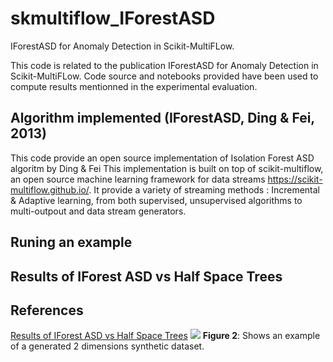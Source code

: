 # skmultiflow_IForestASD
 IForestASD for Anomaly Detection in Scikit-MultiFLow.

This code is related to the publication IForestASD for Anomaly Detection in Scikit-MultiFLow.
Code source and notebooks provided have been used to compute results mentionned in the experimental evaluation.

## Algorithm implemented (IForestASD, Ding & Fei, 2013)
This code provide an open source implementation of Isolation Forest ASD algoritm by Ding & Fei 
This implementation is built on top of scikit-multiflow, an open source machine learning framework for data streams https://scikit-multiflow.github.io/. It provide a variety of streaming methods : Incremental & Adaptive learning, from both supervised, unsupervised algorithms to multi-outpout and data stream generators.


## Runing an example


## Results of IForest ASD vs Half Space Trees


## References

[Results of IForest ASD vs Half Space Trees](https://github.com/Elmecio/OD_Jupyter/blob/master/datasets/synthetic_2D_data/two_dimension_datasets_generation.ipynb)
<img src="datasets/synthetic_2D_data/synthetic_2D_dataset_V1.0.0_29_20_2020-05-26 03:25:56.440896.png">
**Figure 2**: Shows an example of a generated 2 dimensions synthetic dataset.
